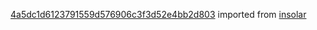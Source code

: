 [4a5dc1d6123791559d576906c3f3d52e4bb2d803](https://github.com/insolar/insolar/commit/4a5dc1d6123791559d576906c3f3d52e4bb2d803) imported from [insolar](https://github.com/insolar/insolar)
